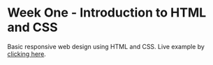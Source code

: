 # Week One - Introduction to HTML and CSS

Basic responsive web design using HTML and CSS. Live example by [clicking here]("https://salvadorperezm.github.io/Nerdify-Web-Course/week-one/").
